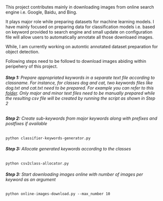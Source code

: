 This project contributes mainly in downloading images from online search engine i.e. Google, Baidu, and Bing.

It plays major role while preparing datasets for machine learning models. I have mainly focused on preparing data for classification models i.e. based on keyword provided to search engine and small update on configuration file will allow users to automatically annotate all those downloaed images.

While, I am currently working on automtic annotated dataset preparation for object detection.

Following steps need to be followd to download images abiding within peripehery of this project.

###### **Step 1:** Prepare appropriated keywords in a separate text file according to classname. For instance, for classes dog and cat, two keywords files like dog.txt and cat.txt need to be prepared. For example you can refer to this [folder](https://github.com/Varat7v2/online-dataset-maker/tree/master/keywords/pet_detection). Only major and minor text files need to be manually prepared while the resulting csv file will be created by running the script as shown in Step 2

###### **Step 2:** Create sub-keywords from major keywords along with prefixes and postfixes if available
```
python classifier-keywords-generator.py
```

###### **Step 3:** Allocate generated keywords according to the classes
```
python csv2class-allocator.py
```

###### **Step 3:** Start downloading images online with number of images per keyword as an argument
```
python online-images-download.py --max_number 10
```
